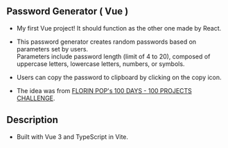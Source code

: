## Password Generator ( Vue )

- My first Vue project! It should function as the other one made by React.

- This password generator creates random passwords based on parameters set by users.  
  Parameters include password length (limit of 4 to 20), composed of uppercase letters, lowercase letters, numbers, or symbols.
- Users can copy the password to clipboard by clicking on the copy icon.
- The idea was from [FLORIN POP's 100 DAYS - 100 PROJECTS CHALLENGE](https://www.florin-pop.com/blog/2019/09/100-days-100-projects/).

## Description

- Built with Vue 3 and TypeScript in Vite.

